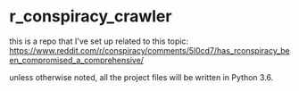 # r_conspiracy_crawler
this is a repo that I've set up related to this topic: https://www.reddit.com/r/conspiracy/comments/5l0cd7/has_rconspiracy_been_compromised_a_comprehensive/

unless otherwise noted, all the project files will be written in Python 3.6.
